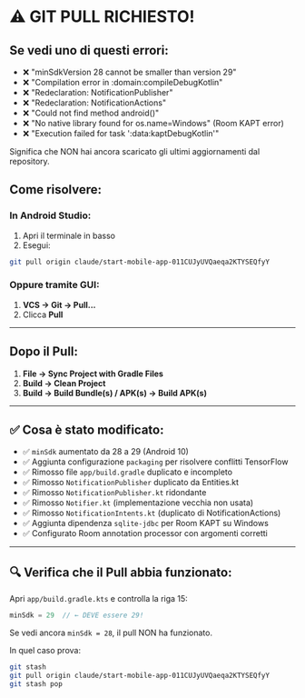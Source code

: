 # ⚠️ GIT PULL RICHIESTO!

## Se vedi uno di questi errori:

- ❌ "minSdkVersion 28 cannot be smaller than version 29"
- ❌ "Compilation error in :domain:compileDebugKotlin"
- ❌ "Redeclaration: NotificationPublisher"
- ❌ "Redeclaration: NotificationActions"
- ❌ "Could not find method android()"
- ❌ "No native library found for os.name=Windows" (Room KAPT error)
- ❌ "Execution failed for task ':data:kaptDebugKotlin'"

Significa che NON hai ancora scaricato gli ultimi aggiornamenti dal repository.

## Come risolvere:

### In Android Studio:

1. Apri il terminale in basso
2. Esegui:
```bash
git pull origin claude/start-mobile-app-011CUJyUVQaeqa2KTYSEQfyY
```

### Oppure tramite GUI:

1. **VCS → Git → Pull...**
2. Clicca **Pull**

---

## Dopo il Pull:

1. **File → Sync Project with Gradle Files**
2. **Build → Clean Project**
3. **Build → Build Bundle(s) / APK(s) → Build APK(s)**

---

## ✅ Cosa è stato modificato:

- ✅ `minSdk` aumentato da 28 a 29 (Android 10)
- ✅ Aggiunta configurazione `packaging` per risolvere conflitti TensorFlow
- ✅ Rimosso file `app/build.gradle` duplicato e incompleto
- ✅ Rimosso `NotificationPublisher` duplicato da Entities.kt
- ✅ Rimosso `NotificationPublisher.kt` ridondante
- ✅ Rimosso `Notifier.kt` (implementazione vecchia non usata)
- ✅ Rimosso `NotificationIntents.kt` (duplicato di NotificationActions)
- ✅ Aggiunta dipendenza `sqlite-jdbc` per Room KAPT su Windows
- ✅ Configurato Room annotation processor con argomenti corretti

---

## 🔍 Verifica che il Pull abbia funzionato:

Apri `app/build.gradle.kts` e controlla la riga 15:

```kotlin
minSdk = 29  // ← DEVE essere 29!
```

Se vedi ancora `minSdk = 28`, il pull NON ha funzionato.

In quel caso prova:
```bash
git stash
git pull origin claude/start-mobile-app-011CUJyUVQaeqa2KTYSEQfyY
git stash pop
```
